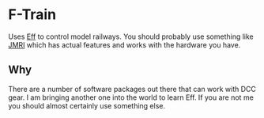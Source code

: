 # F-Train

Uses [Eff](https://github.com/atnos-org/eff) to control model railways. You should probably use something like [JMRI](http://jmri.org/) which has actual features and works with the hardware you have.

## Why

There are a number of software packages out there that can work with DCC gear. I am bringing another one into the world to learn Eff. If you are not me you should almost certainly use something else.  